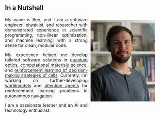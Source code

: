 ## In a Nutshell

<img style="float: right; width: 42%; padding: 10px;" src="img/portrait.png">

<p align="justify">
  My name is Ben, and I am a software engineer, physicist, and researcher with demonstrated experience in scientific programming, non-linear optimization, and  machine learning, with a strong sense for clean, modular code.
</p>

<p align="justify">
  My experience helped me develop tailored software solutions in 
  <a class="" target='blank' href="https://journals.aps.org/prl/abstract/10.1103/PhysRevLett.115.033601">quantum optics</a>, 
  <a class="" target='blank' href="https://pubs.acs.org/doi/abs/10.1021/acs.jctc.9b01251">computational materials science</a>, and
  <a class="" target='blank' href="https://www.pnas.org/content/118/19/e2019683118">reinforcement learning of decision-making strategies of cells</a>. 
  Currently, I'm working on further-developing 
  <a class="" target='blank' href="https://worldmodels.github.io/">worldmodels</a> and 
  <a class="" target='blank' href="https://attentionagent.github.io/">attention agents</a> for reinforcement learning problems in autonomous navigation.
</p>

<p align="justify">
  I am a passionate learner and an AI and technology enthusiast.
</p>
